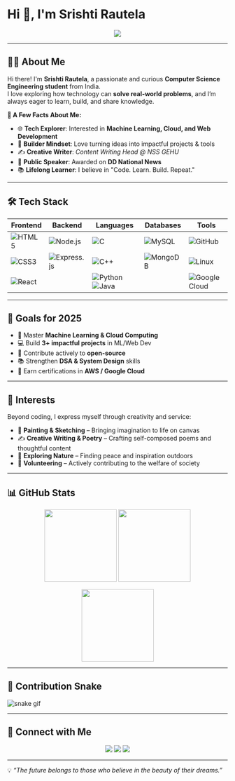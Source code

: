 
# Hi 👋, I'm Srishti Rautela  

<p align="center">
  <img src="https://readme-typing-svg.herokuapp.com?color=FF5733&width=600&height=50&lines=Computer+Science+Engineering+Student;Passionate+about+Machine+Learning+%26+Cloud;Open-Source+Contributor+%7C+Content+Writer;Always+Exploring+%7C+Always+Learning+🚀&center=true&vCenter=true">
</p>

---

## 👩‍💻 About Me  
Hi there! I'm **Srishti Rautela**, a passionate and curious **Computer Science Engineering student** from India.  
I love exploring how technology can **solve real-world problems**, and I’m always eager to learn, build, and share knowledge.  

**🌟 A Few Facts About Me:**  
- 🌐 **Tech Explorer**: Interested in **Machine Learning, Cloud, and Web Development**  
- 🔧 **Builder Mindset**: Love turning ideas into impactful projects & tools  
- ✍️ **Creative Writer**: *Content Writing Head @ NSS GEHU*  
- 🎤 **Public Speaker**: Awarded on **DD National News**  
- 📚 **Lifelong Learner**: I believe in "Code. Learn. Build. Repeat."  

---

## 🛠️ Tech Stack  

| **Frontend** | **Backend** | **Languages** | **Databases** | **Tools** |
|--------------|-------------|---------------|---------------|-----------|
| ![HTML5](https://img.shields.io/badge/HTML5-E34F26?style=for-the-badge&logo=html5&logoColor=white) | ![Node.js](https://img.shields.io/badge/Node.js-339933?style=for-the-badge&logo=node.js&logoColor=white) | ![C](https://img.shields.io/badge/C-00599C?style=for-the-badge&logo=c&logoColor=white) | ![MySQL](https://img.shields.io/badge/MySQL-4479A1?style=for-the-badge&logo=mysql&logoColor=white) | ![GitHub](https://img.shields.io/badge/GitHub-181717?style=for-the-badge&logo=github&logoColor=white) |
| ![CSS3](https://img.shields.io/badge/CSS3-1572B6?style=for-the-badge&logo=css3&logoColor=white) | ![Express.js](https://img.shields.io/badge/Express.js-000000?style=for-the-badge&logo=express&logoColor=white) | ![C++](https://img.shields.io/badge/C++-00599C?style=for-the-badge&logo=cplusplus&logoColor=white) | ![MongoDB](https://img.shields.io/badge/MongoDB-47A248?style=for-the-badge&logo=mongodb&logoColor=white) | ![Linux](https://img.shields.io/badge/Linux-FCC624?style=for-the-badge&logo=linux&logoColor=black) |
| ![React](https://img.shields.io/badge/React-20232A?style=for-the-badge&logo=react&logoColor=61DAFB) |   | ![Python](https://img.shields.io/badge/Python-3776AB?style=for-the-badge&logo=python&logoColor=white) ![Java](https://img.shields.io/badge/Java-007396?style=for-the-badge&logo=java&logoColor=white) |   | ![Google Cloud](https://img.shields.io/badge/Google%20Cloud-4285F4?style=for-the-badge&logo=google-cloud&logoColor=white) |

---

## 🎯 Goals for 2025  
- 🚀 Master **Machine Learning & Cloud Computing**  
- 💻 Build **3+ impactful projects** in ML/Web Dev  
- 🤝 Contribute actively to **open-source**  
- 📚 Strengthen **DSA & System Design** skills  
- 🏅 Earn certifications in **AWS / Google Cloud**  

---

## 🏅 Interests  
Beyond coding, I express myself through creativity and service:  

- 🎨 **Painting & Sketching** – Bringing imagination to life on canvas  
- ✍️ **Creative Writing & Poetry** – Crafting self-composed poems and thoughtful content  
- 🌿 **Exploring Nature** – Finding peace and inspiration outdoors  
- 🤝 **Volunteering** – Actively contributing to the welfare of society  

---

## 📊 GitHub Stats  

<p align="center">
  <img src="https://github-readme-stats.vercel.app/api?username=srishti-rautela&show_icons=true&theme=radical" height="165">
  <img src="https://github-readme-stats.vercel.app/api/top-langs/?username=srishti-rautela&layout=compact&theme=radical" height="165">
</p>

<p align="center">
  <img src="https://github-readme-streak-stats.herokuapp.com/?user=srishti-rautela&theme=radical" height="165">
</p>

---

## 🐍 Contribution Snake  
![snake gif](https://github.com/srishti-rautela/srishti-rautela/blob/output/github-contribution-grid-snake.svg)

---

## 📱 Connect with Me  

<p align="center">
  <a href="https://www.linkedin.com/in/srishti-rautela-509aa22aa"><img src="https://img.shields.io/badge/LinkedIn-0A66C2?style=for-the-badge&logo=linkedin&logoColor=white"></a>
  <a href="mailto:rautelasrishti13@gmail.com"><img src="https://img.shields.io/badge/Gmail-D14836?style=for-the-badge&logo=gmail&logoColor=white"></a>
  <a href="https://leetcode.com/u/Srishti_267_/"><img src="https://img.shields.io/badge/LeetCode-FFA116?style=for-the-badge&logo=leetcode&logoColor=white"></a>
</p>

---

 
💡 *“The future belongs to those who believe in the beauty of their dreams.”* 

